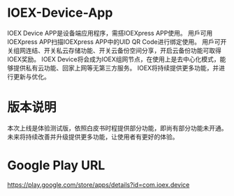 # IOEX-Device-App
IOEX Device APP是设备端应用程序，需搭IOEXpress APP使用。
用戶可用IOEXpress APP扫描IOEXpress APP中的UID QR Code进行绑定使用。
用戶可开关组网连结、开关私云存储功能、开关云备份空间分享，开启云备份功能可取得IOEX奖励。
IOEX Device将会成为IOEX组网节点，在使用上是去中心化模式，能够提供私有云功能、回家上网等无第三方服务。
IOEX将持续提供更多功能，并进行更新与优化。

# 版本说明
本次上线是体验测试版，依照白皮书时程提供部分功能，即尚有部分功能未开通。 未来将持续改善并升级提供更多功能，让使用者有更好的体验。

# Google Play URL
https://play.google.com/store/apps/details?id=com.ioex.device
